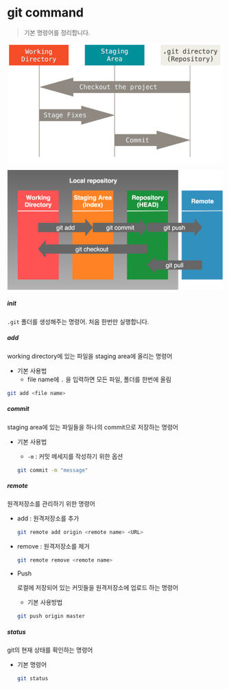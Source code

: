 # git command

> 기본 명령어를 정리합니다.

![Git - Git 기초](command.assets/areas.png)

![img](command.assets/git_three_tree.png)



##### init

`.git`  폴더를 생성해주는 명령어. 처음 한번만 실행합니다. 



##### add

working directory에 있는 파일을 staging area에 올리는 명령어

* 기본 사용법
  * file name에 `.` 을 입력하면 모든 파일, 폴더를 한번에 올림

```bash
git add <file name>
```



##### commit

staging area에 있는 파일들을 하나의 commit으로 저장하는 명령어

* 기본 사용법

  * `-m` : 커밋 메세지를 작성하기 위한 옵션

  ```bash
  git commit -m "message"
  ```

  

##### remote

원격저장소를 관리하기 위한 명령어

* add : 원격저장소를 추가

  ```bash
  git remote add origin <remote name> <URL>
  ```

  

* remove : 원격저장소를 제거

  ```bash
  git remote remove <remote name>
  ```

* Push 

  로컬에 저장되어 있는 커밋들을 원격저장소에 업로드 하는 명령어

  * 기본 사용방법

  ```bash 
  git push origin master
  ```



##### status

git의 현재 상태를 확인하는 명령어

* 기본 명령어

  ```bash
  git status
  ```

  

